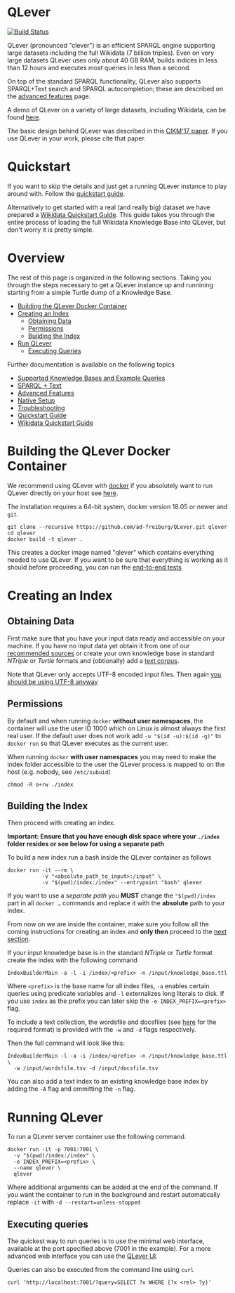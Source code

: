 # QLever

[![Build
Status](https://travis-ci.org/ad-freiburg/QLever.svg?branch=master)](https://travis-ci.org/ad-freiburg/QLever)

QLever (pronounced "clever") is an efficient SPARQL engine supporting
large datasets including the full Wikidata (7 billion triples). Even on very
large datasets QLever uses only about 40 GB RAM, builds indices in less than 12
hours and executes most queries in less than a second.

On top of the standard SPARQL functionality, QLever also supports SPARQL+Text
search and SPARQL autocompletion; these are described on the [advanced
features](docs/advanced_features.md) page.

A demo of QLever on a variety of large datasets, including Wikidata, can be
found [here](http://qlever.cs.uni-freiburg.de).

The basic design behind QLever was described in this [CIKM'17
paper](http://ad-publications.informatik.uni-freiburg.de/CIKM_qlever_BB_2017.pdf).
If you use QLever in your work, please cite that paper.

# Quickstart

If you want to skip the details and just get a running QLever instance to play
around with. Follow the [quickstart guide](docs/quickstart.md).

Alternatively to get started with a real (and really big) dataset we have prepared
a [Wikidata Quickstart Guide](docs/wikidata.md). This guide takes you through the entire
process of loading the full Wikidata Knowledge Base into QLever, but don't worry
it is pretty simple.

# Overview

The rest of this page is organized in the following sections. Taking you
through the steps necessary to get a QLever instance up and runnining starting
from a simple Turtle dump of a Knowledge Base.

* [Building the QLever Docker Container](#building-the-qlever-docker-container)
* [Creating an Index](#creating-an-index)
  * [Obtaining Data](#obtaining-data)
  * [Permissions](#permissions)
  * [Building the Index](#building-the-index)
* [Run QLever](#running-qlever)
  * [Executing Queries](#executing-queries)

Further documentation is available on the following topics

* [Supported Knowledge Bases and Example Queries](docs/knowledge_bases.md)
* [SPARQL + Text](docs/sparql_plus_text.md)
* [Advanced Features](docs/advanced_features.md)
* [Native Setup](docs/native_setup.md)
* [Troubleshooting](docs/troubleshooting.md)
* [Quickstart Guide](docs/quickstart.md)
* [Wikidata Quickstart Guide](docs/wikidata.md)

# Building the QLever Docker Container

We recommend using QLever with [docker](https://www.docker.com) if you
absolutely want to run QLever directly on your host see
[here](docs/native_setup.md).

The installation requires a 64-bit system, docker version 18.05 or newer and
`git`.

    git clone --recursive https://github.com/ad-freiburg/QLever.git qlever
    cd qlever
    docker build -t qlever .

This creates a docker image named "qlever" which contains everything needed
to use QLever. If you want to be sure that everything is working as it should
before proceeding, you can run the [end-to-end
tests](docs/troubleshooting.md#run-end-to-end-tests)

# Creating an Index

## Obtaining Data

First make sure that you have your input data ready and accessible on your
machine. If you have no input data yet obtain it from one of our [recommended
sources](docs/knowledge_bases.md) or create your own knowledge base in standard
*NTriple* or *Turtle* formats and (obtionally) add a [text
corpus](docs/sparql_plus_text.md).

Note that QLever only accepts UTF-8 encoded input files. Then again [you should
be using UTF-8 anyway](http://utf8everywhere.org/)

## Permissions

By default and when running `docker` **without user namespaces**, the container
will use the user ID 1000 which on Linux is almost always the first real user.
If the default user does not work add `-u "$(id -u):$(id -g)"` to `docker run`
so that QLever executes as the current user.

When running `docker` **with user namespaces** you may need to make the index
folder accessible to the user the QLever process is mapped to on the host (e.g.
nobody, see `/etc/subuid`)

    chmod -R o+rw ./index

## Building the Index

Then proceed with creating an index.

**Important: Ensure that you have enough disk space where your `./index`
folder resides or see below for using a separate path**

To build a new index run a bash inside the QLever container as follows

    docker run -it --rm \
               -v "<absolute_path_to_input>:/input" \
               -v "$(pwd)/index:/index" --entrypoint "bash" qlever

If you want to use a *separate path* you **MUST** change the `"$(pwd)/index`
part in all `docker …` commands and replace it with the **absolute** path to
your index.

From now on we are inside the container, make sure you follow all the coming instructions
for creating an index and **only then** proceed to the [next
section](#running-qlever).

If your input knowledge base is in the standard *NTriple* or *Turtle* format
create the index with the following command

    IndexBuilderMain -a -l -i /index/<prefix> -n /input/knowledge_base.ttl

Where `<prefix>` is the base name for all index files, `-a` enables certain
queries using predicate variables and `-l` externalizes long literals to disk.
If you use `index` as the prefix you can later skip the `-e
INDEX_PREFIX=<prefix>` flag.

To include a text collection, the wordsfile and docsfiles (see
[here](docs/sparql_plus_text.md) for the required format) is provided with the
`-w` and `-d` flags respectively.

Then the full command will look like this:

    IndexBuilderMain -l -a -i /index/<prefix> -n /input/knowledge_base.ttl \
      -w /input/wordsfile.tsv -d /input/docsfile.tsv

You can also add a text index to an existing knowledge base index by adding the
`-A` flag and ommitting the `-n` flag.

# Running QLever

To run a QLever server container use the following command.

    docker run -it -p 7001:7001 \
      -v "$(pwd)/index:/index" \
      -e INDEX_PREFIX=<prefix> \
      --name qlever \
      qlever

Where additional arguments can be added at the end of the command. If you want
the container to run in the background and restart automatically replace `-it`
with `-d --restart=unless-stopped`

## Executing queries

The quickest way to run queries is to use the minimal web interface, available
at the port specified above (7001 in the example). For a more advanced web
interface you can use the [QLever
UI](http://ad-publications.informatik.uni-freiburg.de/student-projects/qlever-ui/).

Queries can also be executed from the command line using `curl`

    curl 'http://localhost:7001/?query=SELECT ?x WHERE {?x <rel> ?y}'



